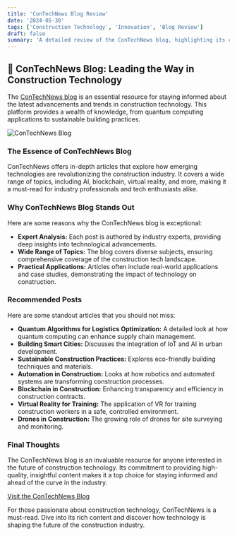 ```yaml
---
title: 'ConTechNews Blog Review'
date: '2024-05-30'
tags: ['Construction Technology', 'Innovation', 'Blog Review']
draft: false
summary: 'A detailed review of the ConTechNews blog, highlighting its comprehensive coverage of the latest trends and advancements in construction technology.'
---
```


## 🌟 ConTechNews Blog: Leading the Way in Construction Technology

The [ConTechNews blog](https://www.contechnews.com/blog) is an essential resource for staying informed about the latest advancements and trends in construction technology. This platform provides a wealth of knowledge, from quantum computing applications to sustainable building practices.

![ConTechNews Blog](https://www.contechnews.com/logoo-removebg.png)

### The Essence of ConTechNews Blog

ConTechNews offers in-depth articles that explore how emerging technologies are revolutionizing the construction industry. It covers a wide range of topics, including AI, blockchain, virtual reality, and more, making it a must-read for industry professionals and tech enthusiasts alike.

### Why ConTechNews Blog Stands Out

Here are some reasons why the ConTechNews blog is exceptional:

- **Expert Analysis:** Each post is authored by industry experts, providing deep insights into technological advancements.
- **Wide Range of Topics:** The blog covers diverse subjects, ensuring comprehensive coverage of the construction tech landscape.
- **Practical Applications:** Articles often include real-world applications and case studies, demonstrating the impact of technology on construction.

### Recommended Posts

Here are some standout articles that you should not miss:

- **Quantum Algorithms for Logistics Optimization:** A detailed look at how quantum computing can enhance supply chain management.
- **Building Smart Cities:** Discusses the integration of IoT and AI in urban development.
- **Sustainable Construction Practices:** Explores eco-friendly building techniques and materials.
- **Automation in Construction:** Looks at how robotics and automated systems are transforming construction processes.
- **Blockchain in Construction:** Enhancing transparency and efficiency in construction contracts.
- **Virtual Reality for Training:** The application of VR for training construction workers in a safe, controlled environment.
- **Drones in Construction:** The growing role of drones for site surveying and monitoring.

### Final Thoughts

The ConTechNews blog is an invaluable resource for anyone interested in the future of construction technology. Its commitment to providing high-quality, insightful content makes it a top choice for staying informed and ahead of the curve in the industry.

[Visit the ConTechNews Blog](https://www.contechnews.com/)

For those passionate about construction technology, ConTechNews is a must-read. Dive into its rich content and discover how technology is shaping the future of the construction industry.
